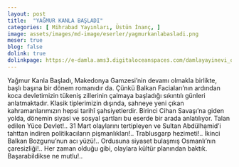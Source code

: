 ```yaml
---
layout: post
title:  "YAĞMUR KANLA BAŞLADI"
categories: [ Mihrabad Yayınları, Üstün İnanç, ]
image: assets/images/md-image/eserler/yagmurkanlabasladi.png
meser: true
blog: false
dolink: true
dolinkpage: https://e-damla.ams3.digitaloceanspaces.com/damlayayinevi_ornek_sayfalar/9786058247550/index.html
---
```


Yağmur Kanla Başladı, Makedonya Gamzesi’nin devamı olmakla birlikte, başlı başına bir dönem romanıdır da. Çünkü Balkan Faciaları’nın ardından koca devletimizin tükeniş zillerinin çalmaya başladığı sıkıntılı günleri anlatmaktadır. Klasik tiplerimizin dışında, sahneye yeni çıkan kahramanlarımızın hepsi tarihî şahsiyetlerdir.
Birinci Cihan Savaşı’na giden yolda, dönemin siyasi ve sosyal şartları bu eserde bir arada anlatılıyor.
Talan edilen Yüce Devlet!..
31 Mart olaylarını tertipleyen ve Sultan Abdülhamid’i tahttan indiren politikacıların pişmanlıkları!..
Trablusgarp hezimeti!..
İkinci Balkan Bozgunu’nun acı yüzü!..
Ordusuna siyaset bulaşmış Osmanlı’nın çaresizliği!..
Her zaman olduğu gibi, olaylara kültür planından baktık.
Başarabildikse ne mutlu!..